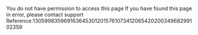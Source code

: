 You do not have permission to access this page If you have found this page in error, please contact support Reference:130599835969163645301201576107341206542020034968299102359